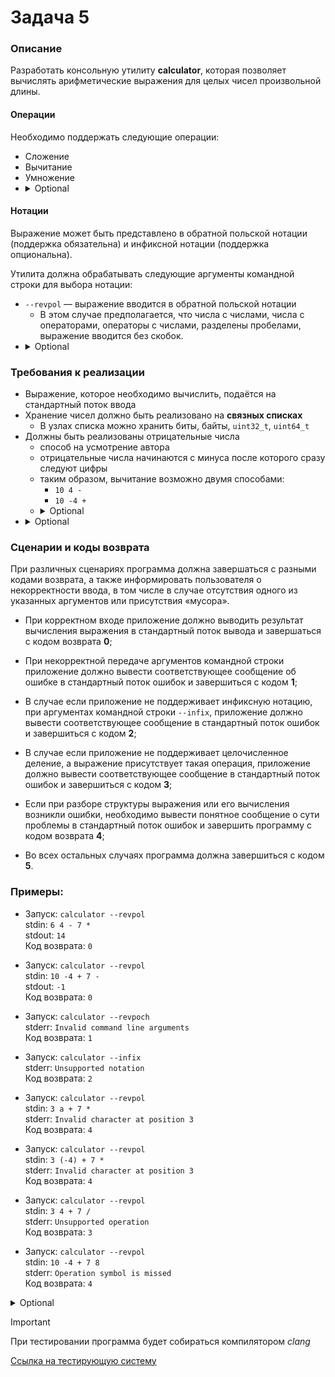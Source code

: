 # Задача 5

### Описание

Разработать консольную утилиту **calculator**, которая позволяет вычислять арифметические выражения для целых чисел произвольной длины.

#### Операции

Необходимо поддержать следующие операции:

- Сложение
- Вычитание
- Умножение
- <details>
    <summary>Optional</summary>
    Целочисленное деление
  </details>

#### Нотации

Выражение может быть представлено в обратной польской нотации (поддержка обязательна) и инфиксной нотации (поддержка опциональна).

Утилита должна обрабатывать следующие аргументы командной строки для выбора нотации:

- `--revpol` — выражение вводится в обратной польской нотации
  - В этом случае предполагается, что числа с числами, числа с операторами, операторы с числами, разделены пробелами, выражение вводится без скобок.
- <details>
    <summary>Optional</summary>
    `--infix` — выражение вводится в инфиксной форме
    <ul>
      <li>
        В этом случае не предполагается обязательное разделение пробелами. Также в записи выражения могут участвовать скобки.
      </li>
    </ul>
  </details>

### Требования к реализации

- Выражение, которое необходимо вычислить, подаётся на стандартный поток ввода
- Хранение чисел должно быть реализовано на **связных списках**
  - В узлах списка можно хранить биты, байты, `uint32_t`, `uint64_t`
- Должны быть реализованы отрицательные числа
  - способ на усмотрение автора
  - отрицательные числа начинаются с минуса после которого сразу следуют цифры
  - таким образом, вычитание возможно двумя способами:
    - `10 4 -`
    - `10 -4 +`
  - <details>
    <summary>Optional</summary>
    в инфиксной нотации отрицательное число находится в скобках
    <ul>
      <li>
        `10 + (-4)`
      </li>
      <li>
        `(-4) * 5`
      </li>
      <li>
        `10 + ((-4) * 5)`
      </li>
    </ul>
    </details>
- <details>
  <summary>Optional</summary>
  При выполнении целочисленного деления ответ должен совпадать с результатом, полученным следующими вычислениями:
  <ol>
    <li>
      Необходимо разделить `p` на `q`
    </li>
    <li>
      При выполнении обычного деления будет получена дробь `p/q`
    </li>
    <li>
      Результатом будет округление получившейся дроби вниз до ближайшего целого числа, иными словами `floor((double)p / q)`
    </li>
  </ol>
  Примеры:
  <ul>
    <li>
      `-1 2 /` </br>
      Ответ: `-1`
    </li>
    <li>
      `2 -3 /` </br>
      Ответ: `-1`
    </li>
    <li>
      `2 3 /` </br>
      Ответ: `0`
    </li>
  </ul>
  </details>

### Сценарии и коды возврата

При различных сценариях программа должна завершаться с разными кодами возврата, а также информировать пользователя о некорректности ввода, в том числе в случае отсутствия одного из указанных аргументов или присутствия «мусора».

- При корректном входе приложение должно выводить результат вычисления выражения в стандартный поток вывода и завершаться с кодом возврата **0**;

- При некорректной передаче аргументов командной строки приложение должно вывести соответствующее сообщение об ошибке в стандартный поток ошибок и завершиться с кодом **1**;

- В случае если приложение не поддерживает инфиксную нотацию, при аргументах командной строки `--infix`, приложение должно вывести соответствующее сообщение в стандартный поток ошибок и завершиться с кодом **2**;

- В случае если приложение не поддерживает целочисленное деление, а выражение присутствует такая операция, приложение должно вывести соответствующее сообщение в стандартный поток ошибок и завершиться с кодом **3**;

- Если при разборе структуры выражения или его вычисления возникли ошибки, необходимо вывести понятное сообщение о сути проблемы в стандартный поток ошибок и завершить программу с кодом возврата **4**;

- Во всех остальных случаях программа должна завершиться с кодом **5**.

### Примеры:

- Запуск: `calculator --revpol`<br/>
  stdin: `6 4 - 7 *`<br/>
  stdout: `14`<br/>
  Код возврата: `0`

- Запуск: `calculator --revpol`<br/>
  stdin: `10 -4 + 7 -`<br/>
  stdout: `-1`<br/>
  Код возврата: `0`

- Запуск: `calculator --revpoch`<br/>
  stderr: `Invalid command line arguments`<br/>
  Код возврата: `1`

- Запуск: `calculator --infix`<br/>
  stderr: `Unsupported notation`<br/>
  Код возврата: `2`

- Запуск: `calculator --revpol`<br/>
  stdin: `3 a + 7 *`<br/>
  stderr: `Invalid character at position 3`<br/>
  Код возврата: `4`

- Запуск: `calculator --revpol`<br/>
  stdin: `3 (-4) + 7 *`<br/>
  stderr: `Invalid character at position 3`<br/>
  Код возврата: `4`

- Запуск: `calculator --revpol`<br/>
  stdin: `3 4 + 7 /`<br/>
  stderr: `Unsupported operation`<br/>
  Код возврата: `3`

- Запуск: `calculator --revpol`<br/>
  stdin: `10 -4 + 7 8`<br/>
  stderr: `Operation symbol is missed`<br/>
  Код возврата: `4`

<details>
  <summary>Optional</summary>
  <ul>
    <li>
      Запуск: `calculator --revpol`<br/>
      stdin: `10 -4 + 7 /`<br/>
      stdout: `0`<br/>
      Код возврата: `0`
    </li>
    <br/>
    <li>
      Запуск: `calculator --infix`<br/>
      stdin: `(3 + 4) * 7`<br/>
      stdout: `49`<br/>
      Код возврата: `0`
    </li>
    <br/>
    <li>
      Запуск: `calculator --infix`<br/>
      stdin: `(10 + (-4)) / 7`<br/>
      stdout: `0`<br/>
      Код возврата: `0`
    </li>
    <br/>
    <li>
      Запуск: `calculator`<br/>
      stderr: `Invalid command line arguments`<br/>
      Код возврата: `1`
    </li>
  </ul>
</details>

> [!IMPORTANT]
> При тестировании программа будет собираться компилятором *clang*

[Ссылка на тестирующую систему](https://github.com/spbu-coding-2023/5-grading-system)
